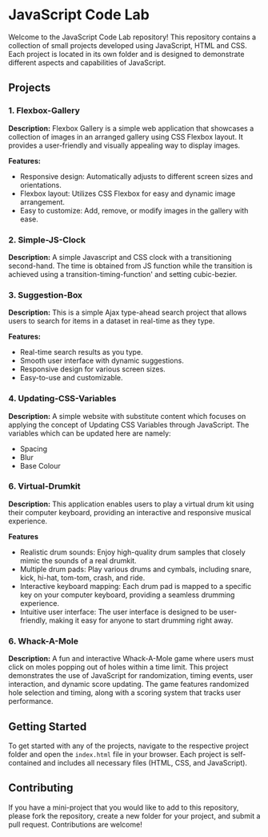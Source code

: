 # JavaScript Code Lab

Welcome to the JavaScript Code Lab repository! This repository contains a collection of small projects developed using JavaScript, HTML and CSS. Each project is located in its own folder and is designed to demonstrate different aspects and capabilities of JavaScript.

## Projects

### 1. **Flexbox-Gallery**

**Description:** Flexbox Gallery is a simple web application that showcases a collection of images in an arranged gallery using CSS Flexbox layout. It provides a user-friendly and visually appealing way to display images.

**Features:** 
- Responsive design: Automatically adjusts to different screen sizes and orientations.
- Flexbox layout: Utilizes CSS Flexbox for easy and dynamic image arrangement.
- Easy to customize: Add, remove, or modify images in the gallery with ease.

### 2. **Simple-JS-Clock**

**Description:** A simple Javascript and CSS clock with a transitioning second-hand. The time is obtained from JS function while the transition is achieved using a transition-timing-function' and setting cubic-bezier.

### 3. **Suggestion-Box**

**Description:** This is a simple Ajax type-ahead search project that allows users to search for items in a dataset in real-time as they type.

**Features:** 
- Real-time search results as you type.
- Smooth user interface with dynamic suggestions.
- Responsive design for various screen sizes.
- Easy-to-use and customizable.

### 4. **Updating-CSS-Variables**

**Description:** A simple website with substitute content which focuses on applying the concept of Updating CSS Variables through JavaScript.
The variables which can be updated here are namely:
 - Spacing
 - Blur
 - Base Colour

### 6. **Virtual-Drumkit**

**Description:** This application enables users to play a virtual drum kit using their computer keyboard, providing an interactive and responsive musical experience.

**Features**

* Realistic drum sounds: Enjoy high-quality drum samples that closely mimic the sounds of a real drumkit.
* Multiple drum pads: Play various drums and cymbals, including snare, kick, hi-hat, tom-tom, crash, and ride.
* Interactive keyboard mapping: Each drum pad is mapped to a specific key on your computer keyboard, providing a seamless drumming experience.
* Intuitive user interface: The user interface is designed to be user-friendly, making it easy for anyone to start drumming right away.


### 6. **Whack-A-Mole**

**Description:** A fun and interactive Whack-A-Mole game where users must click on moles popping out of holes within a time limit. This project demonstrates the use of JavaScript for randomization, timing events, user interaction, and dynamic score updating. The game features randomized hole selection and timing, along with a scoring system that tracks user performance.

## Getting Started

To get started with any of the projects, navigate to the respective project folder and open the `index.html` file in your browser. Each project is self-contained and includes all necessary files (HTML, CSS, and JavaScript).

## Contributing

If you have a mini-project that you would like to add to this repository, please fork the repository, create a new folder for your project, and submit a pull request. Contributions are welcome!







  

